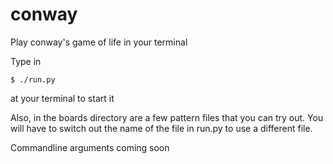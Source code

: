 # conway
Play conway's game of life in your terminal

Type in
```
$ ./run.py
```
at your terminal to start it

Also, in the boards directory are a few pattern files that you can try out. You will have to switch out the name of the file in run.py to use a different file.

Commandline arguments coming soon
